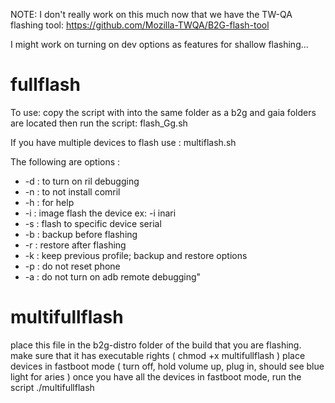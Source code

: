 NOTE:
I don't really work on this much now that we have the TW-QA flashing tool:
https://github.com/Mozilla-TWQA/B2G-flash-tool

I might work on turning on dev options as features for shallow flashing...

fullflash
=========
To use: 
copy the script with into the same folder as a b2g and gaia folders are located then run the script: flash_Gg.sh

If you have multiple devices to flash use : multiflash.sh

The following are options :
+ -d : to turn on ril debugging
+ -n : to not install comril
+ -h : for help
+ -i <device name> : image flash the device ex: -i inari
+ -s <serial device> : flash to specific device serial
+ -b : backup before flashing
+ -r : restore after flashing
+ -k : keep previous profile; backup and restore options
+ -p : do not reset phone
+ -a : do not turn on adb remote debugging"


multifullflash
=============
place this file in the b2g-distro folder of the build that you are flashing.
make sure that it has executable rights ( chmod +x multifullflash )
place devices in fastboot mode ( turn off, hold volume up, plug in, should see blue light for aries )
once you have all the devices in fastboot mode, run the script ./multifullflash
 
